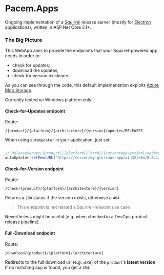 # Pacem.Apps
Ongoing implementation of 
a [Squirrel](https://github.com/Squirrel) 
release server (mostly for [Electron](https://www.electronjs.org/) 
applications), written in ASP.Net Core 3.1+.

### The Big Picture
This WebApp aims to provide the endpoints that your Squirrel-powered app needs in order to:

- check for updates;
- download the updates;
- check for version existence.

As you can see through the code, this default implementation exploits
[Azure Blob Storage](https://docs.microsoft.com/en-us/azure/storage/blobs/).

Currently tested on Windows platform only.

#### Check-for-Updates endpoint

Route:
```
/{product}/{platform}/{architecture}/{version}/updates/RELEASES
```

When using `autoUpdater` in your application, just set:
```js

// ReleaseServer/{product}/{platform}/{arch}/{currentAppVersion}/updates
autoUpdater.setFeedURL('https://server/my-glorious-app/win32/x64/0.0.1/updates');
```

#### Check-for-Version endpoint

Route:
```
/check/{product}/{platform}/{architecture}/{version}
```

Returns a `200` status if the version exists, otherwise a `404`.

> This endpoint is not related a Squirrel-relevant use case

Nevertheless might be useful (e.g. when checked in a DevOps product release pipeline).

#### Full-Download endpoint

Route:
```
/download/{product}/{platform}/{architecture}
```

Redirects to the full download url (e.g: _.exe_) of the `product`'s **latest version**.  
If no matching app is found, you get a `404`.
